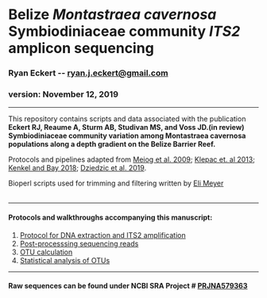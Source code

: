 Belize *Montastraea cavernosa* Symbiodiniaceae community *ITS2* amplicon sequencing
==========================================

### Ryan Eckert -- <ryan.j.eckert@gmail.com>

### version: November 12, 2019

------------------------------------------------------------------------
This repository contains scripts and data associated with the
publication **Eckert RJ, Reaume A, Sturm AB, Studivan MS, and Voss
JD.(in review) Symbiodiniaceae community variation among Montastraea
cavernosa populations along a depth gradient on the Belize Barrier
Reef.**

Protocols and pipelines adapted from [Meiog et al.
2009](https://doi.org/10.1111/j.1755-0998.2008.02222.x); [Klepac et. al
2013](https://doi.org/10.3354/meps11369); [Kenkel and Bay
2018](https://doi.org/10.7717/peerj.6047); [Dziedzic et al.
2019](https://doi.org/https://doi.org/10.1111/mec.15081).

Bioperl scripts used for trimming and filtering written by [Eli
Meyer](https://github.com/Eli-Meyer/ASV_utilities) <br><br>

------------------------------------------------------------------------
#### Protocols and walkthroughs accompanying this manuscript:

1.  [Protocol for DNA extraction and ITS2
    amplification](https://ryaneckert.github.io/Belize_Mcav_Symbiodiniaceae_ITS2/lab_protocol)
2.  [Post-processsing sequencing
    reads](https://ryaneckert.github.io/Belize_Mcav_Symbiodiniaceae_ITS2/seq_processing)
3.  [OTU
    calculation](https://ryaneckert.github.io/Belize_Mcav_Symbiodiniaceae_ITS2/otu_calculation)
4.  [Statistical analysis of
    OTUs](https://ryaneckert.github.io/Belize_Mcav_Symbiodiniaceae_ITS2/stats)
    
------------------------------------------------------------------------
#### Raw sequences can be found under NCBI SRA Project # [PRJNA579363](https://www.ncbi.nlm.nih.gov/bioproject/579363)

